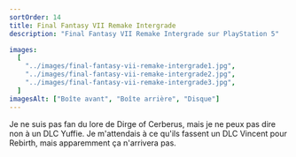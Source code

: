 ```yaml
---
sortOrder: 14
title: Final Fantasy VII Remake Intergrade
description: "Final Fantasy VII Remake Intergrade sur PlayStation 5"

images:
  [
    "../images/final-fantasy-vii-remake-intergrade1.jpg",
    "../images/final-fantasy-vii-remake-intergrade2.jpg",
    "../images/final-fantasy-vii-remake-intergrade3.jpg",
  ]
imagesAlt: ["Boîte avant", "Boîte arrière", "Disque"]
---
```


Je ne suis pas fan du lore de Dirge of Cerberus, mais je ne peux pas dire non à un DLC Yuffie. Je m'attendais à ce qu'ils fassent un DLC Vincent pour Rebirth, mais apparemment ça n'arrivera pas.
